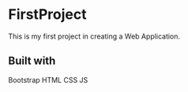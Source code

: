 # FirstProject

This is my first project in creating a Web Application.

## Built with
Bootstrap
HTML
CSS 
JS
